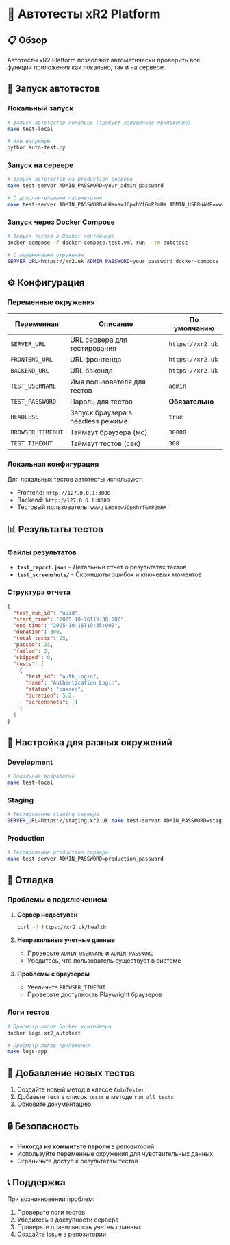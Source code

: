 # 🧪 Автотесты xR2 Platform

## 📋 Обзор

Автотесты xR2 Platform позволяют автоматически проверить все функции приложения как локально, так и на сервере.

## 🚀 Запуск автотестов

### Локальный запуск

```bash
# Запуск автотестов локально (требует запущенное приложение)
make test-local

# Или напрямую
python auto-test.py
```

### Запуск на сервере

```bash
# Запуск автотестов на production сервере
make test-server ADMIN_PASSWORD=your_admin_password

# С дополнительными параметрами
make test-server ADMIN_PASSWORD=LHaoawJOpxhYfGmP2mHX ADMIN_USERNAME=www
```

### Запуск через Docker Compose

```bash
# Запуск тестов в Docker контейнере
docker-compose -f docker-compose.test.yml run --rm autotest

# С переменными окружения
SERVER_URL=https://xr2.uk ADMIN_PASSWORD=your_password docker-compose -f docker-compose.test.yml run --rm autotest
```

## ⚙️ Конфигурация

### Переменные окружения

| Переменная | Описание | По умолчанию |
|-----------|----------|--------------|
| `SERVER_URL` | URL сервера для тестирования | `https://xr2.uk` |
| `FRONTEND_URL` | URL фронтенда | `https://xr2.uk` |
| `BACKEND_URL` | URL бэкенда | `https://xr2.uk` |
| `TEST_USERNAME` | Имя пользователя для тестов | `admin` |
| `TEST_PASSWORD` | Пароль для тестов | **Обязательно** |
| `HEADLESS` | Запуск браузера в headless режиме | `true` |
| `BROWSER_TIMEOUT` | Таймаут браузера (мс) | `30000` |
| `TEST_TIMEOUT` | Таймаут тестов (сек) | `300` |

### Локальная конфигурация

Для локальных тестов автотесты используют:
- Frontend: `http://127.0.0.1:3000`
- Backend: `http://127.0.0.1:8000`
- Тестовый пользователь: `www` / `LHaoawJOpxhYfGmP2mHX`

## 📊 Результаты тестов

### Файлы результатов

- **`test_report.json`** - Детальный отчет о результатах тестов
- **`test_screenshots/`** - Скриншоты ошибок и ключевых моментов

### Структура отчета

```json
{
  "test_run_id": "uuid",
  "start_time": "2025-10-16T19:30:00Z",
  "end_time": "2025-10-16T19:35:00Z",
  "duration": 300,
  "total_tests": 25,
  "passed": 23,
  "failed": 2,
  "skipped": 0,
  "tests": [
    {
      "test_id": "auth_login",
      "name": "Authentication Login",
      "status": "passed",
      "duration": 5.2,
      "screenshots": []
    }
  ]
}
```

## 🔧 Настройка для разных окружений

### Development

```bash
# Локальная разработка
make test-local
```

### Staging

```bash
# Тестирование staging сервера
SERVER_URL=https://staging.xr2.uk make test-server ADMIN_PASSWORD=staging_password
```

### Production

```bash
# Тестирование production сервера
make test-server ADMIN_PASSWORD=production_password
```

## 🐛 Отладка

### Проблемы с подключением

1. **Сервер недоступен**
   ```bash
   curl -f https://xr2.uk/health
   ```

2. **Неправильные учетные данные**
   - Проверьте `ADMIN_USERNAME` и `ADMIN_PASSWORD`
   - Убедитесь, что пользователь существует в системе

3. **Проблемы с браузером**
   - Увеличьте `BROWSER_TIMEOUT`
   - Проверьте доступность Playwright браузеров

### Логи тестов

```bash
# Просмотр логов Docker контейнера
docker logs xr2_autotest

# Просмотр логов приложения
make logs-app
```

## 📝 Добавление новых тестов

1. Создайте новый метод в классе `AutoTester`
2. Добавьте тест в список `tests` в методе `run_all_tests`
3. Обновите документацию

## 🔒 Безопасность

- **Никогда не коммитьте пароли** в репозиторий
- Используйте переменные окружения для чувствительных данных
- Ограничьте доступ к результатам тестов

## 📞 Поддержка

При возникновении проблем:
1. Проверьте логи тестов
2. Убедитесь в доступности сервера
3. Проверьте правильность учетных данных
4. Создайте issue в репозитории
